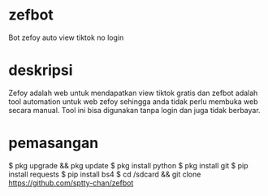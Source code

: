 # zefbot
Bot zefoy auto view tiktok no login
# deskripsi
Zefoy adalah web untuk mendapatkan view tiktok gratis dan zefbot adalah tool automation untuk web zefoy sehingga anda tidak perlu membuka web secara manual. Tool ini bisa digunakan tanpa login dan juga tidak berbayar.
# pemasangan
$ pkg upgrade && pkg update
$ pkg install python
$ pkg install git
$ pip install requests
$ pip install bs4
$ cd /sdcard && git clone https://github.com/sptty-chan/zefbot
